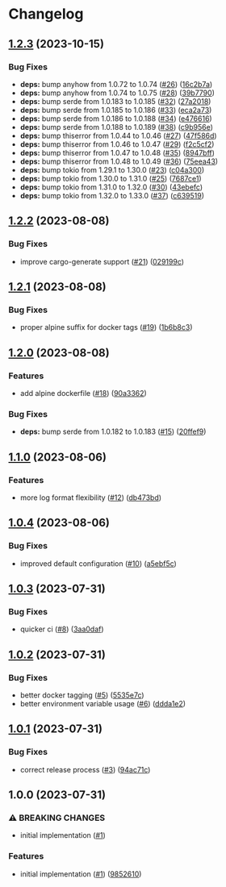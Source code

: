 # Changelog

## [1.2.3](https://github.com/kade-robertson/rust-template/compare/v1.2.2...v1.2.3) (2023-10-15)


### Bug Fixes

* **deps:** bump anyhow from 1.0.72 to 1.0.74 ([#26](https://github.com/kade-robertson/rust-template/issues/26)) ([16c2b7a](https://github.com/kade-robertson/rust-template/commit/16c2b7a83d835e7d164d847f3f5b555fd0b0e8db))
* **deps:** bump anyhow from 1.0.74 to 1.0.75 ([#28](https://github.com/kade-robertson/rust-template/issues/28)) ([39b7790](https://github.com/kade-robertson/rust-template/commit/39b7790aa3addfedf47eeb0cda9dbd9c89b28263))
* **deps:** bump serde from 1.0.183 to 1.0.185 ([#32](https://github.com/kade-robertson/rust-template/issues/32)) ([27a2018](https://github.com/kade-robertson/rust-template/commit/27a201841785306f2840d7ea1432a342594b98bc))
* **deps:** bump serde from 1.0.185 to 1.0.186 ([#33](https://github.com/kade-robertson/rust-template/issues/33)) ([eca2a73](https://github.com/kade-robertson/rust-template/commit/eca2a73abcfd3336be7cc0509e33ec8b20be53b1))
* **deps:** bump serde from 1.0.186 to 1.0.188 ([#34](https://github.com/kade-robertson/rust-template/issues/34)) ([e476616](https://github.com/kade-robertson/rust-template/commit/e476616dcfb9a38a4e0f0795384ace4a0f14e552))
* **deps:** bump serde from 1.0.188 to 1.0.189 ([#38](https://github.com/kade-robertson/rust-template/issues/38)) ([c9b956e](https://github.com/kade-robertson/rust-template/commit/c9b956e111f9a14ed997a782497766f0d22ffc16))
* **deps:** bump thiserror from 1.0.44 to 1.0.46 ([#27](https://github.com/kade-robertson/rust-template/issues/27)) ([47f586d](https://github.com/kade-robertson/rust-template/commit/47f586dbb923722b8774eaa40ea9783abc2764bb))
* **deps:** bump thiserror from 1.0.46 to 1.0.47 ([#29](https://github.com/kade-robertson/rust-template/issues/29)) ([f2c5cf2](https://github.com/kade-robertson/rust-template/commit/f2c5cf28f5ca8d79248a5a486101ef779348a729))
* **deps:** bump thiserror from 1.0.47 to 1.0.48 ([#35](https://github.com/kade-robertson/rust-template/issues/35)) ([8947bff](https://github.com/kade-robertson/rust-template/commit/8947bffd906fca25605df3e17b8315491927c23d))
* **deps:** bump thiserror from 1.0.48 to 1.0.49 ([#36](https://github.com/kade-robertson/rust-template/issues/36)) ([75eea43](https://github.com/kade-robertson/rust-template/commit/75eea43eed8527a3fd570dd1cde06fde4dce1043))
* **deps:** bump tokio from 1.29.1 to 1.30.0 ([#23](https://github.com/kade-robertson/rust-template/issues/23)) ([c04a300](https://github.com/kade-robertson/rust-template/commit/c04a3009fa3f958a39f5fe6366573df21d3a2579))
* **deps:** bump tokio from 1.30.0 to 1.31.0 ([#25](https://github.com/kade-robertson/rust-template/issues/25)) ([7687ce1](https://github.com/kade-robertson/rust-template/commit/7687ce1d352dc8ac61671e0b6ee47f7751114fdc))
* **deps:** bump tokio from 1.31.0 to 1.32.0 ([#30](https://github.com/kade-robertson/rust-template/issues/30)) ([43ebefc](https://github.com/kade-robertson/rust-template/commit/43ebefc6ac6e76b85d69d0b88576f77addf24374))
* **deps:** bump tokio from 1.32.0 to 1.33.0 ([#37](https://github.com/kade-robertson/rust-template/issues/37)) ([c639519](https://github.com/kade-robertson/rust-template/commit/c639519462d1ecd8bb67459e7066f1fe6d24b049))

## [1.2.2](https://github.com/kade-robertson/rust-template/compare/v1.2.1...v1.2.2) (2023-08-08)


### Bug Fixes

* improve cargo-generate support ([#21](https://github.com/kade-robertson/rust-template/issues/21)) ([029199c](https://github.com/kade-robertson/rust-template/commit/029199ca848c6397231a1605492c39b6091f11e0))

## [1.2.1](https://github.com/kade-robertson/rust-template/compare/v1.2.0...v1.2.1) (2023-08-08)


### Bug Fixes

* proper alpine suffix for docker tags ([#19](https://github.com/kade-robertson/rust-template/issues/19)) ([1b6b8c3](https://github.com/kade-robertson/rust-template/commit/1b6b8c3228666aba8c30a5114e0326ad5965d756))

## [1.2.0](https://github.com/kade-robertson/rust-template/compare/v1.1.0...v1.2.0) (2023-08-08)


### Features

* add alpine dockerfile ([#18](https://github.com/kade-robertson/rust-template/issues/18)) ([90a3362](https://github.com/kade-robertson/rust-template/commit/90a33624bf5bb2c7606679382d6ce993274bb614))


### Bug Fixes

* **deps:** bump serde from 1.0.182 to 1.0.183 ([#15](https://github.com/kade-robertson/rust-template/issues/15)) ([20ffef9](https://github.com/kade-robertson/rust-template/commit/20ffef9b58fef3f3033ced368d6eb4d9e1483290))

## [1.1.0](https://github.com/kade-robertson/rust-template/compare/v1.0.4...v1.1.0) (2023-08-06)


### Features

* more log format flexibility ([#12](https://github.com/kade-robertson/rust-template/issues/12)) ([db473bd](https://github.com/kade-robertson/rust-template/commit/db473bd3ec15f14122c4bf209a6c3d5e8a9fa167))

## [1.0.4](https://github.com/kade-robertson/rust-template/compare/v1.0.3...v1.0.4) (2023-08-06)


### Bug Fixes

* improved default configuration ([#10](https://github.com/kade-robertson/rust-template/issues/10)) ([a5ebf5c](https://github.com/kade-robertson/rust-template/commit/a5ebf5c78adbbd3ef4abf94c9fa96e84fb15073c))

## [1.0.3](https://github.com/kade-robertson/rust-template/compare/v1.0.2...v1.0.3) (2023-07-31)


### Bug Fixes

* quicker ci ([#8](https://github.com/kade-robertson/rust-template/issues/8)) ([3aa0daf](https://github.com/kade-robertson/rust-template/commit/3aa0daff9064ece73a25484c867dbddb6fd1bed2))

## [1.0.2](https://github.com/kade-robertson/rust-template/compare/v1.0.1...v1.0.2) (2023-07-31)


### Bug Fixes

* better docker tagging ([#5](https://github.com/kade-robertson/rust-template/issues/5)) ([5535e7c](https://github.com/kade-robertson/rust-template/commit/5535e7ca9b12f0c78b02e45cf89e17b45656bf1b))
* better environment variable usage ([#6](https://github.com/kade-robertson/rust-template/issues/6)) ([ddda1e2](https://github.com/kade-robertson/rust-template/commit/ddda1e26fe175558509d38da0b4294fb34960293))

## [1.0.1](https://github.com/kade-robertson/rust-template/compare/v1.0.0...v1.0.1) (2023-07-31)


### Bug Fixes

* correct release process ([#3](https://github.com/kade-robertson/rust-template/issues/3)) ([94ac71c](https://github.com/kade-robertson/rust-template/commit/94ac71c8b1146631f4de7ce565bb61d7ac03ccc9))

## 1.0.0 (2023-07-31)


### ⚠ BREAKING CHANGES

* initial implementation ([#1](https://github.com/kade-robertson/rust-template/issues/1))

### Features

* initial implementation ([#1](https://github.com/kade-robertson/rust-template/issues/1)) ([9852610](https://github.com/kade-robertson/rust-template/commit/98526107965785c0313cd7d16961a9fc34981466))
